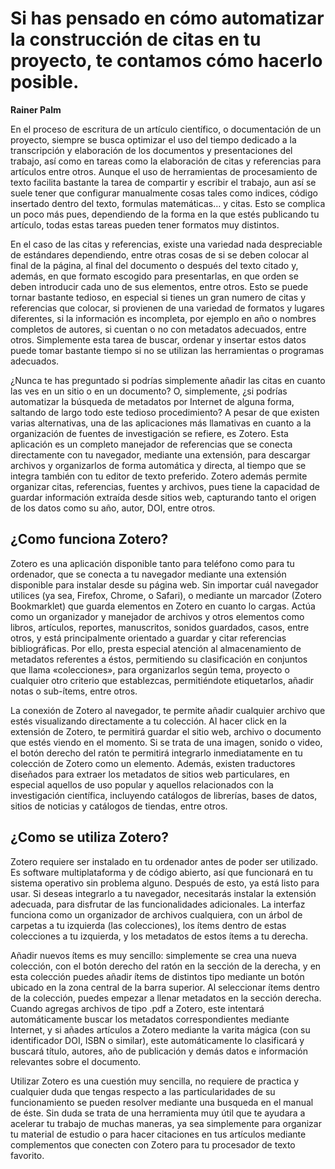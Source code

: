 # Si has pensado en cómo automatizar la construcción de citas en tu proyecto, te contamos cómo hacerlo posible.

**Rainer Palm**

En el proceso de escritura de un artículo científico, o documentación de un proyecto, siempre se busca optimizar el uso del tiempo dedicado a la transcripción y elaboración de los documentos y presentaciones del trabajo, así como en tareas como la elaboración de citas y referencias para artículos entre otros. Aunque el uso de herramientas de procesamiento de texto facilita bastante la tarea de compartir y escribir el trabajo, aun así se suele tener que configurar manualmente cosas tales como indices, código insertado dentro del texto, formulas matemáticas… y citas. Esto se complica un poco más pues, dependiendo de la forma en la que estés publicando tu artículo, todas estas tareas pueden tener formatos muy distintos.

En el caso de las citas y referencias, existe una variedad nada despreciable de estándares dependiendo, entre otras cosas de si se deben colocar al final de la página, al final del documento o después del texto citado y, además, en que formato escogido para presentarlas, en que orden se deben introducir cada uno de sus elementos, entre otros. Esto se puede tornar bastante tedioso, en especial si tienes un gran numero de citas y referencias que colocar, si provienen de una variedad de formatos y lugares diferentes, si la información es incompleta, por ejemplo en año o nombres completos de autores, si cuentan o no con metadatos adecuados, entre otros. Simplemente esta tarea de buscar, ordenar y insertar estos datos puede tomar bastante tiempo si no se utilizan las herramientas o programas adecuados.

¿Nunca te has preguntado si podrías simplemente añadir las citas en cuanto las ves en un sitio o en un documento? O, simplemente, ¿si podrías automatizar la búsqueda de metadatos por Internet de alguna forma, saltando de largo todo este tedioso procedimiento? A pesar de que existen varias alternativas, una de las aplicaciones más llamativas en cuanto a la organización de fuentes de investigación se refiere, es Zotero. Esta aplicación es un completo manejador de referencias que se conecta directamente con tu navegador, mediante una extensión, para descargar archivos y organizarlos de forma automática y directa, al tiempo que se integra también con tu editor de texto preferido. Zotero además permite organizar citas, referencias, fuentes y archivos, pues tiene la capacidad de guardar información extraída desde sitios web, capturando tanto el origen de los datos como su año, autor, DOI, entre otros.

## ¿Como funciona Zotero?

Zotero es una aplicación disponible tanto para teléfono como para tu ordenador, que se conecta a tu navegador mediante una extensión disponible para instalar desde su página web. Sin importar cuál navegador utilices (ya sea, Firefox, Chrome, o Safari), o mediante un marcador (Zotero Bookmarklet) que guarda elementos en Zotero en cuanto lo cargas. Actúa como un organizador y manejador de archivos y otros elementos como libros, artículos, reportes, manuscritos, sonidos guardados, casos, entre otros, y está principalmente orientado a guardar y citar referencias bibliográficas. Por ello, presta especial atención al almacenamiento de metadatos referentes a éstos, permitiendo su clasificación en conjuntos que llama  «colecciones», para organizarlos según tema, proyecto o cualquier otro criterio que establezcas, permitiéndote etiquetarlos, añadir notas o sub-ítems, entre otros.

La conexión de Zotero al navegador, te permite añadir cualquier archivo que estés visualizando directamente a tu colección. Al hacer click en la extensión de Zotero, te permitirá guardar el sitio web, archivo o documento que estés viendo en el momento. Si se trata de una imagen, sonido o video, el botón derecho del ratón te permitirá integrarlo inmediatamente en tu colección de Zotero como un elemento. Además, existen traductores diseñados para extraer los metadatos de sitios web particulares, en especial aquellos de uso popular y aquellos relacionados con la investigación científica, incluyendo catálogos de librerías, bases de datos, sitios de noticias y catálogos de tiendas, entre otros.

## ¿Como se utiliza Zotero?

Zotero requiere ser instalado en tu ordenador antes de poder ser utilizado. Es software multiplataforma y de código abierto, así que funcionará en tu sistema operativo sin problema alguno. Después de esto, ya está listo para usar. Si deseas integrarlo a tu navegador, necesitarás instalar la extensión adecuada, para disfrutar de las funcionalidades adicionales. La interfaz funciona como un organizador de archivos cualquiera, con un árbol de carpetas a tu izquierda (las colecciones), los ítems dentro de estas colecciones a tu izquierda, y los metadatos de estos ítems a tu derecha.

Añadir nuevos ítems es muy sencillo: simplemente se crea una nueva colección, con el botón derecho del ratón en la sección de la derecha, y en esta colección puedes añadir ítems de distintos tipo mediante un botón ubicado en la zona central de la barra superior. Al seleccionar ítems dentro de la colección, puedes empezar a llenar metadatos en la sección derecha. Cuando agregas archivos de tipo .pdf a Zotero, este intentará automáticamente buscar los metadatos correspondientes mediante Internet, y si añades artículos a Zotero mediante la varita mágica (con su identificador DOI, ISBN o similar), este automáticamente lo clasificará y buscará título, autores, año de publicación y demás datos e información relevantes sobre el documento.

Utilizar Zotero es una cuestión muy sencilla, no requiere de practica y cualquier duda que tengas respecto a las particularidades de su funcionamiento se pueden resolver mediante una busqueda en el manual de éste. Sin duda se trata de una herramienta muy útil que te ayudara a acelerar tu trabajo de muchas maneras, ya sea simplemente para organizar tu material de estudio o para hacer citaciones en tus artículos mediante complementos que conecten con Zotero para tu procesador de texto favorito.
